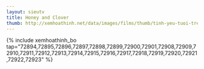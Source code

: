 ```yaml
---
layout: sieutv
title: Honey and Clover
thumb: http://xemhoathinh.net/data/images/films/thumb/tinh-yeu-tuoi-tre-honey-and-clover-2012.jpg
---
```

{% include xemhoathinh_bo tap="72894,72895,72896,72897,72898,72899,72900,72901,72908,72909,72910,72911,72912,72913,72914,72915,72916,72917,72918,72919,72920,72921,72922,72923" %} 
